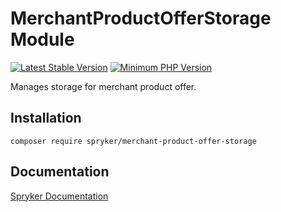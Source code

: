 # MerchantProductOfferStorage Module
[![Latest Stable Version](https://poser.pugx.org/spryker/merchant-product-offer-storage/v/stable.svg)](https://packagist.org/packages/spryker/merchant-product-offer-storage)
[![Minimum PHP Version](https://img.shields.io/badge/php-%3E%3D%208.0-8892BF.svg)](https://php.net/)

Manages storage for merchant product offer.

## Installation

```
composer require spryker/merchant-product-offer-storage
```

## Documentation

[Spryker Documentation](https://docs.spryker.com)
